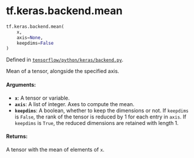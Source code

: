 <div itemscope itemtype="http://developers.google.com/ReferenceObject">
<meta itemprop="name" content="tf.keras.backend.mean" />
<meta itemprop="path" content="Stable" />
</div>

# tf.keras.backend.mean

``` python
tf.keras.backend.mean(
    x,
    axis=None,
    keepdims=False
)
```



Defined in [`tensorflow/python/keras/backend.py`](https://www.tensorflow.org/code/tensorflow/python/keras/backend.py).

Mean of a tensor, alongside the specified axis.

#### Arguments:

* <b>`x`</b>: A tensor or variable.
* <b>`axis`</b>: A list of integer. Axes to compute the mean.
* <b>`keepdims`</b>: A boolean, whether to keep the dimensions or not.
        If `keepdims` is `False`, the rank of the tensor is reduced
        by 1 for each entry in `axis`. If `keepdims` is `True`,
        the reduced dimensions are retained with length 1.


#### Returns:

A tensor with the mean of elements of `x`.